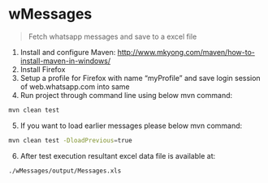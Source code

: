 # wMessages
>Fetch whatsapp messages and save to a excel file

1. Install and configure Maven: http://www.mkyong.com/maven/how-to-install-maven-in-windows/
2. Install Firefox
3. Setup a profile for Firefox with name “myProfile” and save login session of web.whatsapp.com into same
4. Run project through command line using below mvn command:

```bash
mvn clean test
```

5. If you want to load earlier messages please below mvn command:

```bash
mvn clean test -DloadPrevious=true
```

6. After test execution resultant excel data file is available at:

```bash
./wMessages/output/Messages.xls
```


